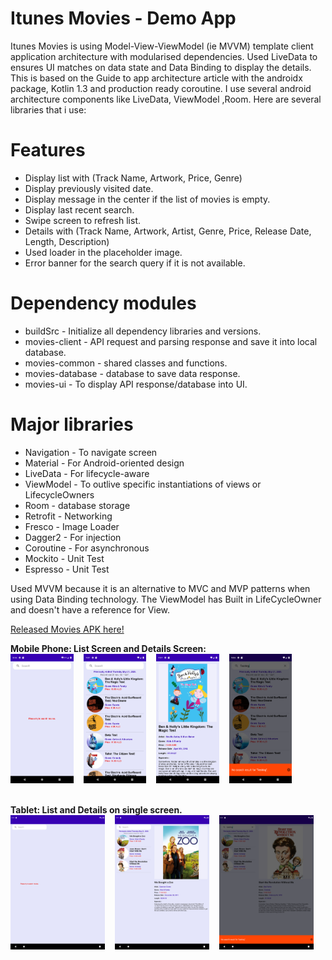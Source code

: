 # Itunes Movies - Demo App

Itunes Movies is using Model-View-ViewModel (ie MVVM) template client application architecture with modularised dependencies. Used LiveData to ensures UI matches on data state and Data Binding to display the details.
This is based on the Guide to app architecture article with the androidx package, Kotlin 1.3 and production ready coroutine. I use several android architecture components like LiveData, ViewModel ,Room. Here are several libraries that i use:

# Features
 * Display list with (Track Name, Artwork, Price, Genre)
 * Display previously visited date.
 * Display message in the center if the list of movies is empty.
 * Display last recent search.
 * Swipe screen to refresh list.
 * Details with  (Track Name, Artwork, Artist, Genre, Price, Release Date, Length, Description)
 * Used loader in the placeholder image.
 * Error banner for the search query if it is not available.
 
# Dependency modules
 * buildSrc - Initialize all dependency libraries and versions.
 * movies-client - API request and parsing response and save it into local database.
 * movies-common - shared classes and functions.
 * movies-database - database to save data response.
 * movies-ui - To display API response/database into UI.


# Major libraries
 * Navigation - To navigate screen
 * Material - For Android-oriented design
 * LiveData - For lifecycle-aware
 * ViewModel - To outlive specific instantiations of views or LifecycleOwners 
 * Room - database storage
 * Retrofit - Networking
 * Fresco - Image Loader
 * Dagger2 - For injection
 * Coroutine - For asynchronous
 * Mockito - Unit Test
 * Espresso - Unit Test
 
 Used MVVM because it is an alternative to MVC and MVP patterns when using Data Binding technology. The ViewModel has Built in LifeCycleOwner and doesn't have a reference for View.
 
 [Released Movies APK here!](https://drive.google.com/file/d/16ETR09wJCFJnqjUCUG0lwll4iF3X43an/view?usp=sharing)
 
 <b>Mobile Phone: List Screen and Details Screen:</b><br />
  <img src="https://github.com/eduardodelito/Movies/blob/master/screen/Screenshot_1590131761.png" width="20%" />
  &nbsp;&nbsp;
 <img src="https://github.com/eduardodelito/Movies/blob/master/screen/Screenshot_1590060430.png" width="20%" />
 &nbsp;&nbsp;
 <img src="https://github.com/eduardodelito/Movies/blob/master/screen/Screenshot_1590060437.png" width="20%" />
  &nbsp;&nbsp;
  <img src="https://github.com/eduardodelito/Movies/blob/master/screen/Screenshot_1590067450.png" width="20%" />
 <br /><br />
 
 <b>Tablet: List and Details on single screen.</b><br />
  <img src="https://github.com/eduardodelito/Movies/blob/master/screen/Screenshot_1590131642.png" width="30%" />
     &nbsp;&nbsp;
 <img src="https://github.com/eduardodelito/Movies/blob/master/screen/Screenshot_1590060465.png" width="30%" />
    &nbsp;&nbsp;
 <img src="https://github.com/eduardodelito/Movies/blob/master/screen/Screenshot_1590067318.png" width="30%" />
   &nbsp;&nbsp;
 <br /><br />
 
 


